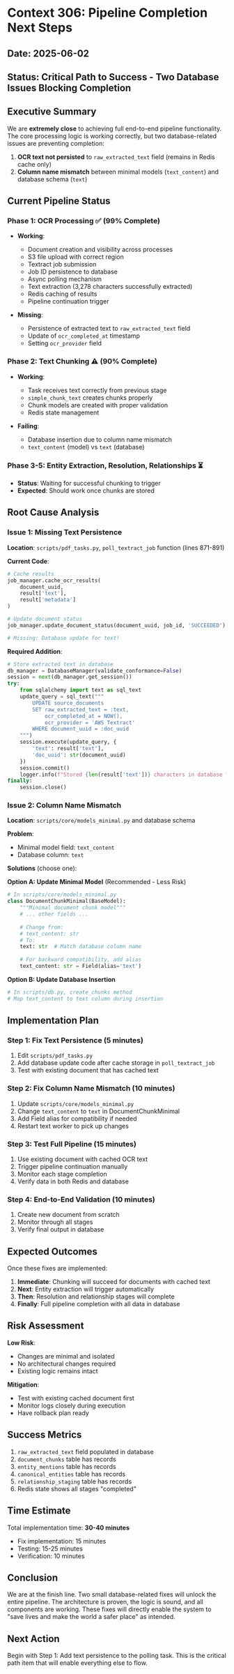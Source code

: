 # Context 306: Pipeline Completion Next Steps

## Date: 2025-06-02
## Status: Critical Path to Success - Two Database Issues Blocking Completion

## Executive Summary

We are **extremely close** to achieving full end-to-end pipeline functionality. The core processing logic is working correctly, but two database-related issues are preventing completion:

1. **OCR text not persisted** to `raw_extracted_text` field (remains in Redis cache only)
2. **Column name mismatch** between minimal models (`text_content`) and database schema (`text`)

## Current Pipeline Status

### Phase 1: OCR Processing ✅ (99% Complete)
- **Working**:
  - Document creation and visibility across processes
  - S3 file upload with correct region
  - Textract job submission
  - Job ID persistence to database
  - Async polling mechanism
  - Text extraction (3,278 characters successfully extracted)
  - Redis caching of results
  - Pipeline continuation trigger

- **Missing**:
  - Persistence of extracted text to `raw_extracted_text` field
  - Update of `ocr_completed_at` timestamp
  - Setting `ocr_provider` field

### Phase 2: Text Chunking ⚠️ (90% Complete)
- **Working**:
  - Task receives text correctly from previous stage
  - `simple_chunk_text` creates chunks properly
  - Chunk models are created with proper validation
  - Redis state management

- **Failing**:
  - Database insertion due to column name mismatch
  - `text_content` (model) vs `text` (database)

### Phase 3-5: Entity Extraction, Resolution, Relationships ⏳
- **Status**: Waiting for successful chunking to trigger
- **Expected**: Should work once chunks are stored

## Root Cause Analysis

### Issue 1: Missing Text Persistence
**Location**: `scripts/pdf_tasks.py`, `poll_textract_job` function (lines 871-891)

**Current Code**:
```python
# Cache results
job_manager.cache_ocr_results(
    document_uuid, 
    result['text'], 
    result['metadata']
)

# Update document status
job_manager.update_document_status(document_uuid, job_id, 'SUCCEEDED')

# Missing: Database update for text!
```

**Required Addition**:
```python
# Store extracted text in database
db_manager = DatabaseManager(validate_conformance=False)
session = next(db_manager.get_session())
try:
    from sqlalchemy import text as sql_text
    update_query = sql_text("""
        UPDATE source_documents 
        SET raw_extracted_text = :text,
            ocr_completed_at = NOW(),
            ocr_provider = 'AWS Textract'
        WHERE document_uuid = :doc_uuid
    """)
    session.execute(update_query, {
        'text': result['text'],
        'doc_uuid': str(document_uuid)
    })
    session.commit()
    logger.info(f"Stored {len(result['text'])} characters in database for document {document_uuid}")
finally:
    session.close()
```

### Issue 2: Column Name Mismatch
**Location**: `scripts/core/models_minimal.py` and database schema

**Problem**: 
- Minimal model field: `text_content`
- Database column: `text`

**Solutions** (choose one):

**Option A: Update Minimal Model** (Recommended - Less Risk)
```python
# In scripts/core/models_minimal.py
class DocumentChunkMinimal(BaseModel):
    """Minimal document chunk model"""
    # ... other fields ...
    
    # Change from:
    # text_content: str
    # To:
    text: str  # Match database column name
    
    # For backward compatibility, add alias
    text_content: str = Field(alias='text')
```

**Option B: Update Database Insertion**
```python
# In scripts/db.py, create_chunks method
# Map text_content to text column during insertion
```

## Implementation Plan

### Step 1: Fix Text Persistence (5 minutes)
1. Edit `scripts/pdf_tasks.py`
2. Add database update code after cache storage in `poll_textract_job`
3. Test with existing document that has cached text

### Step 2: Fix Column Name Mismatch (10 minutes)
1. Update `scripts/core/models_minimal.py` 
2. Change `text_content` to `text` in DocumentChunkMinimal
3. Add Field alias for compatibility if needed
4. Restart text worker to pick up changes

### Step 3: Test Full Pipeline (15 minutes)
1. Use existing document with cached OCR text
2. Trigger pipeline continuation manually
3. Monitor each stage completion
4. Verify data in both Redis and database

### Step 4: End-to-End Validation (10 minutes)
1. Create new document from scratch
2. Monitor through all stages
3. Verify final output in database

## Expected Outcomes

Once these fixes are implemented:

1. **Immediate**: Chunking will succeed for documents with cached text
2. **Next**: Entity extraction will trigger automatically
3. **Then**: Resolution and relationship stages will complete
4. **Finally**: Full pipeline completion with all data in database

## Risk Assessment

**Low Risk**:
- Changes are minimal and isolated
- No architectural changes required
- Existing logic remains intact

**Mitigation**:
- Test with existing cached document first
- Monitor logs closely during execution
- Have rollback plan ready

## Success Metrics

1. `raw_extracted_text` field populated in database
2. `document_chunks` table has records
3. `entity_mentions` table has records  
4. `canonical_entities` table has records
5. `relationship_staging` table has records
6. Redis state shows all stages "completed"

## Time Estimate

Total implementation time: **30-40 minutes**
- Fix implementation: 15 minutes
- Testing: 15-25 minutes
- Verification: 10 minutes

## Conclusion

We are at the finish line. Two small database-related fixes will unlock the entire pipeline. The architecture is proven, the logic is sound, and all components are working. These fixes will directly enable the system to "save lives and make the world a safer place" as intended.

## Next Action

Begin with Step 1: Add text persistence to the polling task. This is the critical path item that will enable everything else to flow.